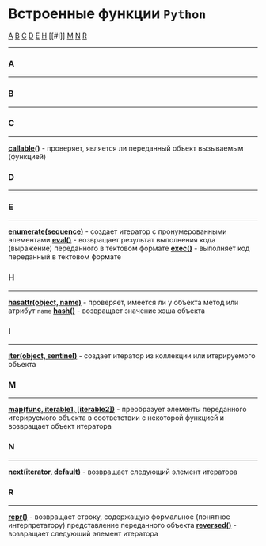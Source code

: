 # Встроенные функции `Python`
[A](#A) [B](#B) [C](#C) [D](#D) [E](#E) [H](#H) [[#I]] [M](#M) [N](#N) [R](#R) 
***

### A
***


### B
***



### C
***
**[callable()](_встроенные%20функции%20Python.md#callable)** - проверяет, является ли переданный объект вызываемым (функцией)


### D
***


### E
***
**[enumerate(sequence)](_встроенные%20функции%20Python.md#enumerate%20sequence%20start%200)** - создает итератор с пронумерованными элементами
**[eval()](_встроенные%20функции%20Python.md#eval%20expression)** - возвращает результат выполнения кода (выражение) переданного в тектовом формате
**[exec()](_встроенные%20функции%20Python.md#exec)** - выполняет код переданный в тектовом формате


### H
***
**[hasattr(object, name)](_встроенные%20функции%20Python.md#hasattr%20object%20name)** - проверяет, имеется ли у объекта метод или атрибут `name`
**[hash()](_встроенные%20функции%20Python.md#hash)** - возвращает значение хэша объекта


### I
***
**[iter(object, sentinel)](_встроенные%20функции%20Python.md#iter%20object%20sentinel)** - создает итератор из коллекции или итерируемого объекта


### M
***
**[map(func, iterable1, \[iterable2\])](_встроенные%20функции%20Python.md#map%20func%20iterable)** - преобразует элементы переданного итерируемого объекта в соответствии с некоторой функцией и возвращает объект итератора


### N
***
**[next(iterator, default)](_встроенные%20функции%20Python.md#next%20iterator%20default)** - возвращает следующий элемент итератора


### R
***
**[repr()](_встроенные%20функции%20Python.md#repr)** - возвращает строку, содержащую формальное (понятное интерпретатору) представление переданного объекта
**[reversed()](_встроенные%20функции%20Python.md#reversed)** - возвращает следующий элемент итератора


